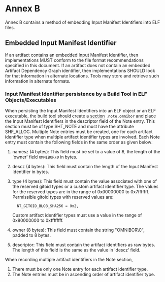 # Annex B

Annex B contains a method of embedding Input Manifest Identifiers into ELF files.

## Embedded Input Manifest Identifier

If an artifact contains an embedded Input Manifest Identifier, then implementations MUST conform to the file format recommendations specified in this document.
If an artifact does not contain an embedded Artifact Dependency Graph identifier, then implementations SHOULD look for that information in alternate locations. Tools may store and retrieve such information in alternate formats.

### Input Manifest Identifier persistence by a Build Tool in ELF Objects/Executables

When persisting the Input Manifest Identifiers into an ELF object or an ELF executable, the build tool should create a [section](https://refspecs.linuxfoundation.org/LSB_3.0.0/LSB-PDA/LSB-PDA.junk/sections.html) ```.note.omnibor``` and place the Input Manifest Identifiers in the descriptor field of the Note entry. This section must be of type SHT_NOTE and must have the attribute SHF_ALLOC. Multiple Note entries must be created, one for each artifact identifier type when multiple artifact identifier types are involved. Each Note entry must contain the following fields in the same order as given below:

1. namesz (4 bytes): This field must be set to a value of 8, the length of the 'owner' field ```OMNIBOR\0``` in bytes.
2. descz (4 bytes): This field must contain the length of the Input Manifest Identifier in bytes.
3. type (4 bytes): This field must contain the value associated with one of the reserved gitoid types or a custom artifact identifier type.
   The values for the reserved types are in the range of 0x00000000 to 0x7fffffff. Permissible gitoid types with reserved values are:

   ```NT_GITOID_BLOB_SHA1 = 0x1,
     NT_GITOID_BLOB_SHA256 = 0x2,
   ```

   Custom artifact identifier types must use a value in the range of 0x80000000 to 0xffffffff.
4. owner (8 bytes): This field must contain the string "OMNIBOR\0", padded to 8 bytes.
5. descriptor: This field must contain the artifact identifiers as raw bytes. The length of this field is the same as the value in 'descz' field.

When recording multiple artifact identifiers in the Note section,

1. There must be only one Note entry for each artifact identifier type.
2. The Note entries must be in ascending order of artifact identifier type.

```  Conforming build tool must generate all mandatory artifact identifier types, currently sha1 and sha256 gitoids.
```
